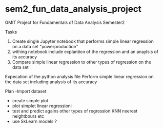 # sem2_fun_data_analysis_project
GMIT Project for Fundamentals of Data Analysis Semester2

Tasks
1. Create single Jupyter notebook that performs simple linear regression on a  data set "powerproduction"
2. withing notebook include explantion of the regression and an anaylsis of its accuracy
3. Compare simple linear regression to other types of regression on the data set

Expecation of the python analysis file
Perform simple linear regression on the data set including analysis of its accuracy


Plan
-Import dataset
- create simple plot
- plot simplet linear regressioni
- test and predict agains other types of regression KNN neerest neightbours etc
- use SkLearn models ?




